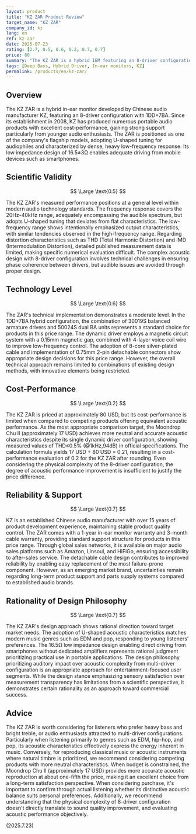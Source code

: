 ```yaml
---
layout: product
title: "KZ ZAR Product Review"
target_name: "KZ ZAR"
company_id: kz
lang: en
ref: kz-zar
date: 2025-07-23
rating: [2.7, 0.5, 0.6, 0.2, 0.7, 0.7]
price: 80
summary: "The KZ ZAR is a hybrid IEM featuring an 8-driver configuration with 1DD+7BA. Its U-shaped acoustic characteristics deliver impactful deep bass and clear treble, but performance differences compared to competing products are limited, with room for improvement in cost-performance."
tags: [Deep Bass, Hybrid Driver, In-ear monitors, KZ]
permalink: /products/en/kz-zar/
---
```

## Overview

The KZ ZAR is a hybrid in-ear monitor developed by Chinese audio manufacturer KZ, featuring an 8-driver configuration with 1DD+7BA. Since its establishment in 2008, KZ has produced numerous portable audio products with excellent cost-performance, gaining strong support particularly from younger audio enthusiasts. The ZAR is positioned as one of the company's flagship models, adopting U-shaped tuning for audiophiles and characterized by dense, heavy low-frequency response. Its low impedance design of 16.5±3Ω enables adequate driving from mobile devices such as smartphones.

## Scientific Validity

$$ \Large \text{0.5} $$

The KZ ZAR's measured performance positions at a general level within modern audio technology standards. The frequency response covers the 20Hz-40kHz range, adequately encompassing the audible spectrum, but adopts U-shaped tuning that deviates from flat characteristics. The low-frequency range shows intentionally emphasized output characteristics, with similar tendencies observed in the high-frequency range. Regarding distortion characteristics such as THD (Total Harmonic Distortion) and IMD (Intermodulation Distortion), detailed published measurement data is limited, making specific numerical evaluation difficult. The complex acoustic design with 8-driver configuration involves technical challenges in ensuring phase coherence between drivers, but audible issues are avoided through proper design.

## Technology Level

$$ \Large \text{0.6} $$

The ZAR's technical implementation demonstrates a moderate level. In the 1DD+7BA hybrid configuration, the combination of 30019S balanced armature drivers and 50024S dual BA units represents a standard choice for products in this price range. The dynamic driver employs a magnetic circuit system with a 0.15mm magnetic gap, combined with 4-layer voice coil wire to improve low-frequency control. The adoption of 8-core silver-plated cable and implementation of 0.75mm 2-pin detachable connectors show appropriate design decisions for this price range. However, the overall technical approach remains limited to combinations of existing design methods, with innovative elements being restricted.

## Cost-Performance

$$ \Large \text{0.2} $$

The KZ ZAR is priced at approximately 80 USD, but its cost-performance is limited when compared to competing products offering equivalent acoustic performance. As the most appropriate comparison target, the Moondrop Chu II (approximately 17 USD) achieves more neutral and accurate acoustic characteristics despite its single dynamic driver configuration, showing measured values of THD≤0.5% (@1kHz,94dB) in official specifications. The calculation formula yields 17 USD ÷ 80 USD = 0.21, resulting in a cost-performance evaluation of 0.2 for the KZ ZAR after rounding. Even considering the physical complexity of the 8-driver configuration, the degree of acoustic performance improvement is insufficient to justify the price difference.

## Reliability & Support

$$ \Large \text{0.7} $$

KZ is an established Chinese audio manufacturer with over 15 years of product development experience, maintaining stable product quality control. The ZAR comes with a 1-year in-ear monitor warranty and 3-month cable warranty, providing standard support structure for products in this price range. Through global sales networks, it is available on major audio sales platforms such as Amazon, Linsoul, and HiFiGo, ensuring accessibility to after-sales service. The detachable cable design contributes to improved reliability by enabling easy replacement of the most failure-prone component. However, as an emerging market brand, uncertainties remain regarding long-term product support and parts supply systems compared to established audio brands.

## Rationality of Design Philosophy

$$ \Large \text{0.7} $$

The KZ ZAR's design approach shows rational direction toward target market needs. The adoption of U-shaped acoustic characteristics matches modern music genres such as EDM and pop, responding to young listeners' preferences. The 16.5Ω low impedance design enabling direct driving from smartphones without dedicated amplifiers represents rational judgment prioritizing practical use in portable applications. The design philosophy prioritizing auditory impact over acoustic complexity from multi-driver configuration is an appropriate approach for entertainment-focused user segments. While the design stance emphasizing sensory satisfaction over measurement transparency has limitations from a scientific perspective, it demonstrates certain rationality as an approach toward commercial success.

## Advice

The KZ ZAR is worth considering for listeners who prefer heavy bass and bright treble, or audio enthusiasts attracted to multi-driver configurations. Particularly when listening primarily to genres such as EDM, hip-hop, and pop, its acoustic characteristics effectively express the energy inherent in music. Conversely, for reproducing classical music or acoustic instruments where natural timbre is prioritized, we recommend considering competing products with more neutral characteristics. When budget is constrained, the Moondrop Chu II (approximately 17 USD) provides more accurate acoustic reproduction at about one-fifth the price, making it an excellent choice from a long-term satisfaction perspective. When considering purchase, it's important to confirm through actual listening whether its distinctive acoustic balance suits personal preferences. Additionally, we recommend understanding that the physical complexity of 8-driver configuration doesn't directly translate to sound quality improvement, and evaluating acoustic performance objectively.

(2025.7.23)